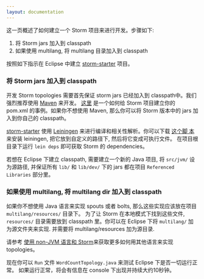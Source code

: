 ```yaml
---
layout: documentation
---
```

这一页概述了如何建立一个 Storm 项目来进行开发。步骤如下:

1. 将 Storm jars 加入到 classpath
2. 如果使用 multilang, 将 multilang 目录加入到 classpath

按照如下指示在 Eclipse 中建立 [storm-starter](http://github.com/nathanmarz/storm-starter) 项目。

### 将 Storm jars 加入到 classpath

开发 Storm topologies 需要首先保证 storm jars 已经加入到 classpath中。我们强烈推荐使用 [Maven](Maven.html) 来开发。 [这里](https://github.com/nathanmarz/storm-starter/blob/master/m2-pom.xml) 是一个如何给 Storm 项目建立你的 pom.xml 的事例。如果你不想使用 Maven, 那么你可以将 Storm 版本中的 jars 加入到你自己的 classpath。

[storm-starter](http://github.com/nathanmarz/storm-starter) 使用 [Leiningen](http://github.com/technomancy/leiningen) 来进行编译和相关性解析。你可以下载 [这个脚
本](https://raw.github.com/technomancy/leiningen/stable/bin/lein) 来安装 leiningen, 把它放到自定义的路径下, 然后将它变成可执行文件。 在项目根目录下运行 `lein deps` 即可获取 Storm 的 dependencies。

若想在 Eclipse 下建立 classpath, 需要建立一个新的 Java 项目, 将 `src/jvm/` 设为源路径, 并保证所有 `lib/` 和 `lib/dev/` 下的 jars 都在项目 `Referenced Libraries` 部分里。

### 如果使用 multilang, 将 multilang dir 加入到 classpath

如果你不想使用 Java 语言来实现 spouts 或者 bolts, 那么这些实现应该放在项目 `multilang/resources/` 目录下。 为了让 Storm 在本地模式下找到这些文件, `resources/` 目录需要放到 classpath 里。你可以在 Eclipse 下将 `multilang/` 加为源文件夹来实现. 并需要将 multilang/resources 加为源目录.

请参考 [使用 non-JVM 语言和 Storm](Using-non-JVM-languages-with-Storm.html)来获取更多如何用其他语言来实现 topologies。

现在你可以 `Run` 文件 `WordCountTopology.java` 来测试 Eclipse 下是否一切运行正常。 如果运行正常，将会有信息在 console 下出现并持续大约10秒钟。
